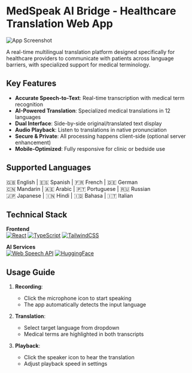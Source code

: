 # MedSpeak AI Bridge - Healthcare Translation Web App

![App Screenshot](./screenshot.png)

A real-time multilingual translation platform designed specifically for healthcare providers to communicate with patients across language barriers, with specialized support for medical terminology.

## Key Features

- **Accurate Speech-to-Text**: Real-time transcription with medical term recognition
- **AI-Powered Translation**: Specialized medical translations in 12 languages
- **Dual Interface**: Side-by-side original/translated text display
- **Audio Playback**: Listen to translations in native pronunciation
- **Secure & Private**: All processing happens client-side (optional server enhancement)
- **Mobile-Optimized**: Fully responsive for clinic or bedside use

## Supported Languages

🇬🇧 English | 🇪🇸 Spanish | 🇫🇷 French | 🇩🇪 German  
🇨🇳 Mandarin | 🇦🇪 Arabic | 🇵🇹 Portuguese | 🇷🇺 Russian  
🇯🇵 Japanese | 🇮🇳 Hindi | 🇮🇩 Bahasa | 🇮🇹 Italian

## Technical Stack

**Frontend**  
[![React](https://img.shields.io/badge/React-18.2-blue)](https://reactjs.org/)
[![TypeScript](https://img.shields.io/badge/TypeScript-5.0-blue)](https://www.typescriptlang.org/)
[![TailwindCSS](https://img.shields.io/badge/TailwindCSS-3.3-blue)](https://tailwindcss.com/)

**AI Services**  
[![Web Speech API](https://img.shields.io/badge/Web_Speech_API-NA-yellowgreen)](https://developer.mozilla.org/en-US/docs/Web/API/Web_Speech_API)
[![HuggingFace](https://img.shields.io/badge/HuggingFace-Transformers-yellow)](https://huggingface.co/)

## Usage Guide

1. **Recording**:
   - Click the microphone icon to start speaking
   - The app automatically detects the input language

2. **Translation**:
   - Select target language from dropdown
   - Medical terms are highlighted in both transcripts

3. **Playback**:
   - Click the speaker icon to hear the translation
   - Adjust playback speed in settings